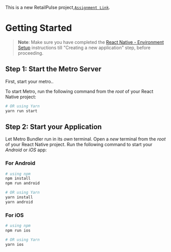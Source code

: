 This is a new RetailPulse project,[`Assignment Link`]([https://github.com/react-native-community/cli](https://kiranaclub.notion.site/Retail-Pulse-React-Native-Assignment-7a5e975c2a1e431f888372643d27f85c)).

# Getting Started

>**Note**: Make sure you have completed the [React Native - Environment Setup](https://reactnative.dev/docs/environment-setup) instructions till "Creating a new application" step, before proceeding.

## Step 1: Start the Metro Server

First, start your metro..

To start Metro, run the following command from the _root_ of your React Native project:

```bash
# OR using Yarn
yarn run start
```

## Step 2: Start your Application

Let Metro Bundler run in its _own_ terminal. Open a _new_ terminal from the _root_ of your React Native project. Run the following command to start your _Android_ or _iOS_ app:

### For Android

```bash
# using npm
npm install
npm run android

# OR using Yarn
yarn install
yarn android
```

### For iOS

```bash
# using npm
npm run ios

# OR using Yarn
yarn ios
```


